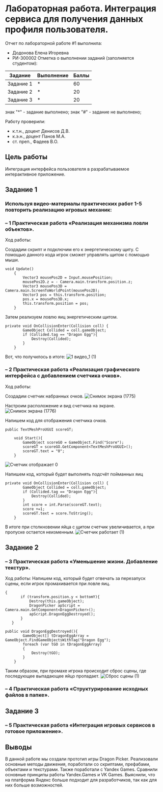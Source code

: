 # Лабораторная работа. Интеграция сервиса для получения данных профиля пользователя.
Отчет по лабораторной работе #1 выполнила:
- Додонова Елена Игоревна
- РИ-300002
Отметка о выполнении заданий (заполняется студентом):

| Задание | Выполнение | Баллы |
| ------ | ------ | ------ |
| Задание 1 | * | 60 |
| Задание 2 | * | 20 |
| Задание 3 | * | 20 |

знак "*" - задание выполнено; знак "#" - задание не выполнено;

Работу проверили:
- к.т.н., доцент Денисов Д.В.
- к.э.н., доцент Панов М.А.
- ст. преп., Фадеев В.О.

## Цель работы
Интеграция интерфейса пользователя в разрабатываемое интерактивное приложение.

## Задание 1
### Используя видео-материалы практических работ 1-5 повторить реализацию игровых механик:
### – 1 Практическая работа «Реализация механизма ловли объектов».
Ход работы:

Создадим скрипт и подключим его к энергетическому щиту. С помощью данного кода игрок сможет управлять щитом с помощью мыши.

```
void Update()
    {
        Vector3 mousePos2D = Input.mousePosition;
        mousePos2D.z = - Camera.main.transform.position.z;
        Vector3 mousePos3D = Camera.main.ScreenToWorldPoint(mousePos2D);
        Vector3 pos = this.transform.position;
        pos.x = mousePos3D.x;
        this.transform.position = pos;
    }
```

Затем реализуем ловлю яиц энергетическим щитом.

```
private void OnCollisionEnter(Collision coll) {
        GameObject Collided = coll.gameObject;
        if (Collided.tag == "Dragon Egg"){
            Destroy(Collided);
        }
    }
```
Вот, что получилось в итоге:
![1 видео_1 (1)](https://user-images.githubusercontent.com/90499063/197333309-2f12a0c8-63cd-4312-9be1-fbe349844ec4.gif)

### – 2 Практическая работа «Реализация графического интерфейса с добавлением счетчика очков».
Ход работы:

Создадим счетчик набранных очков.
![Снимок экрана (1775)](https://user-images.githubusercontent.com/90499063/197333330-ce28f442-b85e-46f7-8991-549b5799c0b8.png)

Настроим расположение и вид счетчика на экране.
![Снимок экрана (1776)](https://user-images.githubusercontent.com/90499063/197333354-648aad9a-cbb5-4c43-ad3c-66218cafdb31.png)

Напишем код для отображения счетчика очков.

```
public TextMeshProUGUI scoreGT;

    void Start(){
        GameObject scoreGO = GameObject.Find("Score");
        scoreGT = scoreGO.GetComponent<TextMeshProUGUI>();
        scoreGT.text = "0";
    }
```
![Счетчик отображает 0](https://user-images.githubusercontent.com/90499063/197333381-24b5eec4-3ec6-4ed7-87bd-d7cc69014b78.JPG)

Напишем код, который будет выполнять подсчёт пойманных яиц
```
private void OnCollisionEnter(Collision coll) {
        GameObject Collided = coll.gameObject;
        if (Collided.tag == "Dragon Egg"){
            Destroy(Collided);
        }
        int score = int.Parse(scoreGT.text);
        score +=1;
        scoreGT.text = score.ToString();
    }
 ```
 В итоге при столкновении яйца с щитом счетчик увеличивается, а при пропуске остается неизменным.
 ![Счетчик работает (1)](https://user-images.githubusercontent.com/90499063/197333450-82e2fd45-c727-4063-a55b-af1865b6ab1b.gif)

 
 
## Задание 2
### – 3 Практическая работа «Уменьшение жизни. Добавление текстур».
Ход работы:
Напишем код, который будет отвечать за перезапуск сцены, если игрок промахивается при ловле яиц.

 ```
{
        if (transform.position.y < bottomY){
            Destroy(this.gameObject);
            DragonPicker apScript = Camera.main.GetComponent<DragonPicker>();
            apScript.DragonEggDestroyed();
        }
    }
```

```
public void DragonEggDestroyed(){
        GameObject[] tDragonEggArray = GameObject.FindGameObjectsWithTag("Dragon Egg");
        foreach (var tGO in tDragonEggArray)
        {
            Destroy(tGO);
        }
    }
```
Таким образом, при промахе игрока происходит сброс сцены, где последующее выпадающее яйцо пропадает.
![Сброс сцены (1)](https://user-images.githubusercontent.com/90499063/197333475-480f1728-e38f-4ef9-9e51-70759d4aa0bf.gif)



### – 4 Практическая работа «Структурирование исходных файлов в папке».






## Задание 3
### – 5 Практическая работа «Интеграция игровых сервисов в готовое приложение».






## Выводы
В данной работе мы создали прототип игры Dragon Picker. Реализовали основные методы движения, поработали со скриптами, префабами, объектами и текстурами. Также поработали с Yandex Games. Сравнили основные принципы работы Yandex.Games и VK Games. Выяснили, что на платформа Яндекс больше подходит для разработчиков, так как для них больше возможностей.
